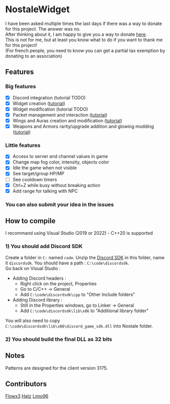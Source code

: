 # NostaleWidget

I have been asked multiple times the last days if there was a way to donate for this project. The answer was no.\
After thinking about it, I am happy to give you a way to donate [here](https://donner.croix-rouge.fr/urgence-ukraine/~mon-don?_cv=1).\
This is not for me, but at least you know what to do if you want to thank me for this project!\
(For french people, you need to know you can get a partial tax exemption by donating to an association)

## Features
### Big features
- [x] Discord integration (tutorial TODO)
- [x] Widget creation ([tutorial](https://github.com/ApourtArtt/NostaleWidget/wiki/Windows-and-widgets))
- [x] Widget modification (tutorial TODO)
- [x] Packet management and interaction ([tutorial](https://github.com/ApourtArtt/NostaleWidget/wiki/Packet-management))
- [x] Wings and Auras creation and modification ([tutorial](https://github.com/ApourtArtt/NostaleWidget/wiki/Wings-management))
- [x] Weapons and Armors rarity/upgrade addition and glowing modding ([tutorial](https://github.com/ApourtArtt/NostaleWidget/wiki/Stuff-management))

### Little features
- [x] Access to server and channel values in game
- [x] Change map fog color, intensity, objects color
- [x] Idle the game when not visible
- [x] See target/group HP/MP
- [ ] See cooldown timers
- [x] Ctrl+Z while busy without breaking action
- [x] Add range for talking with NPC

### You can also submit your idea in the issues

## How to compile
I recommand using Visual Studio (2019 or 2022) - C++20 is supported

### 1) You should add Discord SDK
Create a folder in `C:` named `code`. Unzip the [Discord SDK](https://dl-game-sdk.discordapp.net/2.5.6/discord_game_sdk.zip) in this folder, name it `discordsdk`. You should have a path : `C:\code\discordsdk`.\
Go back on Visual Studio :
- Adding Discord headers :
  - Right click on the project, Properties
  - Go to C/C++ -> General
  - Add `C:\code\discordsdk\cpp` to "Other Include folders"
- Adding Discord library :
  - Still in the Properties windows, go to Linker -> General
  - Add `C:\code\discordsdk\lib\x86` to "Additional library folder"

You will also need to copy `C:\code\discordsdk\lib\x86\discord_game_sdk.dll` into Nostale folder.

### 2) You should build the final DLL as 32 bits


## Notes
Patterns are designed for the client version 3175.

## Contributors

[Flowx3](https://github.com/Flowx3)
[Hatz](https://github.com/hatz02)
[Limo96](https://github.com/Limo96)
